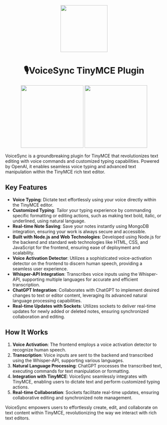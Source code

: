 <div align="center">

<img src="https://raw.githubusercontent.com/Mohiit70/VoiceSync/main/img/VoiceSync.png" width="150" height="150">

<h1>🎙️VoiceSync TinyMCE Plugin</h1>

</div>
<div align="center">
  <img src="https://github.com/Mohiit70/VoiceSync/assets/83210137/68cdad31-4b2c-425f-9997-f7aa5dd68130" width="200" height="200">
  <img src="https://github.com/Mohiit70/VoiceSync/assets/83210137/42ef6504-6e87-4088-8a89-18eb1b6c5dd0" width="200" height="200">
</div>

VoiceSync is a groundbreaking plugin for TinyMCE that revolutionizes text editing with voice commands and customized typing capabilities. Powered by OpenAI, it enables seamless voice typing and advanced text manipulation within the TinyMCE rich text editor.

## Key Features

- **Voice Typing**: Dictate text effortlessly using your voice directly within the TinyMCE editor.
- **Customized Typing**: Tailor your typing experience by commanding specific formatting or editing actions, such as making text bold, italic, or underlined, using natural language.
- **Real-time Note Saving**: Save your notes instantly using MongoDB integration, ensuring your work is always secure and accessible.
- **Built with Node.js and Web Technologies**: Developed using Node.js for the backend and standard web technologies like HTML, CSS, and JavaScript for the frontend, ensuring ease of deployment and scalability.
- **Voice Activation Detector**: Utilizes a sophisticated voice-activation detector on the frontend to discern human speech, providing a seamless user experience.
- **Whisper-API Integration**: Transcribes voice inputs using the Whisper-API, supporting multiple languages for accurate and efficient transcription.
- **ChatGPT Integration**: Collaborates with ChatGPT to implement desired changes to text or editor content, leveraging its advanced natural language processing capabilities.
- **Real-time Updates with Sockets**: Utilizes sockets to deliver real-time updates for newly added or deleted notes, ensuring synchronized collaboration and editing.

## How It Works

1. **Voice Activation**: The frontend employs a voice activation detector to recognize human speech.
2. **Transcription**: Voice inputs are sent to the backend and transcribed using the Whisper-API, supporting various languages.
3. **Natural Language Processing**: ChatGPT processes the transcribed text, executing commands for text manipulation or formatting.
4. **Integration with TinyMCE**: VoiceSync seamlessly integrates with TinyMCE, enabling users to dictate text and perform customized typing actions.
5. **Real-time Collaboration**: Sockets facilitate real-time updates, ensuring collaborative editing and synchronized note management.

VoiceSync empowers users to effortlessly create, edit, and collaborate on text content within TinyMCE, revolutionizing the way we interact with rich text editors.


